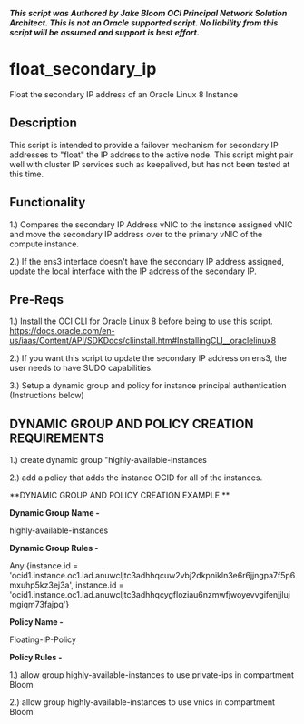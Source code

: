 ***This script was Authored by Jake Bloom OCI Principal Network Solution Architect. This is not an Oracle supported script. No liability from this script will be assumed and support is best effort.***

# float_secondary_ip
Float the secondary IP address of an Oracle Linux 8 Instance

## Description

This script is intended to provide a failover mechanism for secondary IP addresses to "float" the IP address to the active node. This script might pair well with cluster IP services such as keepalived, but has not been tested at this time. 

## Functionality

1.) Compares the secondary IP Address vNIC to the instance assigned vNIC and move the secondary IP address over to the primary vNIC of the compute instance.

2.) If the ens3 interface doesn't have the secondary IP address assigned, update the local interface with the IP address of the secondary IP.

## Pre-Reqs

1.) Install the OCI CLI for Oracle Linux 8 before being to use this script. https://docs.oracle.com/en-us/iaas/Content/API/SDKDocs/cliinstall.htm#InstallingCLI__oraclelinux8

2.) If you want this script to update the secondary IP address on ens3, the user needs to have SUDO capabilities.

3.) Setup a dynamic group and policy for instance principal authentication (Instructions below)

## DYNAMIC GROUP AND POLICY CREATION REQUIREMENTS

1.) create dynamic group "highly-available-instances

2.) add a policy that adds the instance OCID for all of the instances.

**DYNAMIC GROUP AND POLICY CREATION EXAMPLE
**

**Dynamic Group Name -**

highly-available-instances

**Dynamic Group Rules -**

Any {instance.id = 'ocid1.instance.oc1.iad.anuwcljtc3adhhqcuw2vbj2dkpnikln3e6r6jjngpa7f5p6mxuhp5kz3ej3a', instance.id = 'ocid1.instance.oc1.iad.anuwcljtc3adhhqcygfloziau6nzmwfjwoyevvgifenjjlujmgiqm73fajpq'}

**Policy Name -** 

Floating-IP-Policy

**Policy Rules -**

1.) allow group highly-available-instances to use private-ips in compartment Bloom

2.) allow group highly-available-instances to use vnics in compartment Bloom
